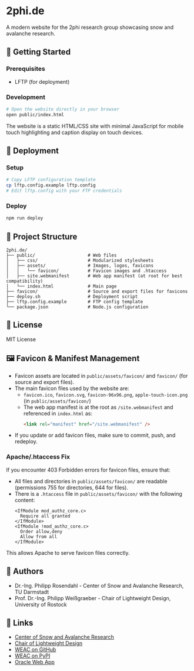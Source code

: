 # 2phi.de

A modern website for the 2phi research group showcasing snow and avalanche research.

## 🚀 Getting Started

### Prerequisites
- LFTP (for deployment)

### Development
```bash
# Open the website directly in your browser
open public/index.html
```

The website is a static HTML/CSS site with minimal JavaScript for mobile touch highlighting and caption display on touch devices.

## 🚢 Deployment

### Setup
```bash
# Copy LFTP configuration template
cp lftp.config.example lftp.config
# Edit lftp.config with your FTP credentials
```

### Deploy
```bash
npm run deploy
```

## 📁 Project Structure

```
2phi.de/
├── public/                    # Web files
│   ├── css/                   # Modularized stylesheets
│   ├── assets/                # Images, logos, favicons
│   │   └── favicon/           # Favicon images and .htaccess
│   ├── site.webmanifest       # Web app manifest (at root for best compatibility)
│   └── index.html             # Main page
├── favicon/                   # Source and export files for favicons
├── deploy.sh                  # Deployment script
├── lftp.config.example        # FTP config template
└── package.json               # Node.js configuration
```

## 📄 License

MIT License

## 🖼️ Favicon & Manifest Management

- Favicon assets are located in `public/assets/favicon/` and `favicon/` (for source and export files).
- The main favicon files used by the website are:
  - `favicon.ico`, `favicon.svg`, `favicon-96x96.png`, `apple-touch-icon.png` (in `public/assets/favicon/`)
  - The web app manifest is at the root as `/site.webmanifest` and referenced in `index.html` as:
    ```html
    <link rel="manifest" href="/site.webmanifest" />
    ```
- If you update or add favicon files, make sure to commit, push, and redeploy.

### Apache/.htaccess Fix
If you encounter 403 Forbidden errors for favicon files, ensure that:
- All files and directories in `public/assets/favicon/` are readable (permissions 755 for directories, 644 for files).
- There is a `.htaccess` file in `public/assets/favicon/` with the following content:
  ```
  <IfModule mod_authz_core.c>
    Require all granted
  </IfModule>
  <IfModule !mod_authz_core.c>
    Order allow,deny
    Allow from all
  </IfModule>
  ```
This allows Apache to serve favicon files correctly.

## 👥 Authors

- Dr.-Ing. Philipp Rosendahl - Center of Snow and Avalanche Research, TU Darmstadt
- Prof. Dr.-Ing. Philipp Weißgraeber - Chair of Lightweight Design, University of Rostock

## 🔗 Links

- [Center of Snow and Avalanche Research](https://www.ismd.tu-darmstadt.de/forschung_ismd/gruppen/center_of_snow_and_avalanche_research/csar_ismd.en.jsp)
- [Chair of Lightweight Design](https://www.cld.uni-rostock.de)
- [WEAC on GitHub](https://github.com/2phi/weac)
- [WEAC on PyPI](https://pypi.org/project/weac/)
- [Oracle Web App](https://snoworacle.streamlit.app) 